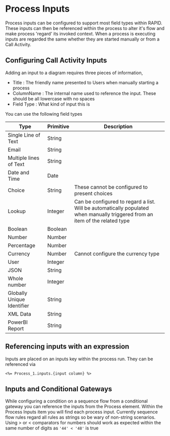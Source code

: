 # Process Inputs

Process inputs can be configured to support most field types within RAPID. These inputs can then be referenced within the process to alter it's flow and make process 'regard' its invoked context. When a process is executing inputs are regarded the same whether they are started manually or from a Call Activity.

## Configuring Call Activity Inputs

Adding an input to a diagram requires three pieces of information,

- Title : The friendly name presented to Users when manually starting a process
- ColumnName : The internal name used to reference the input. These should be all lowercase with no spaces
- Field Type : What kind of input this is

You can use the following field types

| Type | Primitive | Description |
| --- | --- | --- |
| Single Line of Text | String | |
| Email | String | |
| Multiple lines of Text | String | |
| Date and Time | Date |
| Choice | String | These cannot be configured to present choices | 
| Lookup | Integer | Can be configured to regard a list. Will be automatically populated when manually triggered from an item of the related type |
| Boolean | Boolean | |
| Number | Number | |
| Percentage | Number | |
| Currency | Number | Cannot configure the currency type |
| User | Integer | |
| JSON | String | |
| Whole number | Integer | |
| Globally Unique Identifier | String | |
| XML Data | String | |
| PowerBI Report | String | |


## Referencing inputs with an expression

Inputs are placed on an inputs key within the process run. They can be referenced via

`<%= Process_1.inputs.{input column} %>`

## Inputs and Conditional Gateways

While configuring a condition on a sequence flow from a conditional gateway you can reference the inputs from the Process element. Within the Process Inputs item you will find each process input. Currently sequence flow rules regard all rules as strings so be wary of non-string scenarios. Using &gt; or &lt; comparators for numbers should work as expected within the same number of digits as `'44' < '48'` is true
